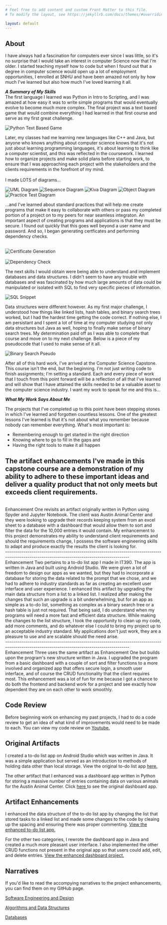 ```yaml
---
# Feel free to add content and custom Front Matter to this file.
# To modify the layout, see https://jekyllrb.com/docs/themes/#overriding-theme-defaults

layout: default
---
```


## About

I have always had a fascination for computers ever since I was little, so it's no surprise that I would take an interest in computer Science now that I'm older. I started teaching myself how to code but when I found out that a degree in computer science would open up a lot of employment opportunities, I enrolled at SNHU and have been amazed not only by how much I've learned but also how much I've loved learning it all. 
<br>

<em><strong>A Summary of My Skills</strong></em><br>
The first language I learned was Python in Intro to Scripting, and I was amazed at how easy it was to write simple programs that would eventually evolve to become much more complex. The final project was a text based game that would combine everything I had learned in that first course and serve as my first great challenge.

![Python Text Based Game](/images/textBasedGameSnippet.png) <br>

Later, my classes had me learning new languages like C++ and Java, but anyone who knows anything about computer science knows that it's not just about learning programming languages, it's about learning to think like a computer scientist, and this was reflected in the coursework. I learned how to organize projects and make solid plans before starting work, to ensure that I was approaching each project with the stakeholders and the clients requirements in the forefront of my mind. <br><br>
I made LOTS of diagrams...<br>

![UML Diagram](/images/umlDiagram.png) ![Sequence Diagram](/images/sequenceDiagram.png) 
![Kiva Diagram](/images/KivaDiagram.png) ![Object Diagram](/images/ObjectDiagram.png) 
![Practice Test Diagram](/images/PracticeTestDiagram.png)<br>

...and I've learned about standard practices that will help me create programs that make it easy to collaborate with others or pass my completed portion of a project on to my peers for near seamless integraton. An important aspect of creating programs and applications is that they must be secure. I found out quickly that this goes well beyond a user name and password. And so, I began generating certficates and performing dependency checks. <br><br>

![Certificate Generation](/images/CertificateGeneration.png) <br><br>
![Dependency Check](/images/DependencyCheck.png)<br>

The next skills I would obtain were being able to understand and implement databases and data structures. I didn't seem to have any trouble with databases and was fascinated by how much large amounts of data could be manipulated or isolated with SQL to find very specific pieces of information.<br>

![SQL Snippet](/images/sqlSnippet.png)<br>

Data structures were different however. As my first major challenge, I understood how things like linked lists, hash tables, and binary search trees worked, but I had the hardest time getting the code correct. If nothing else, I am persistant and I spent a lot of time at my computer studying not only data structures but Java as well, hoping to finally make sense of binary search trees. My determination paid off as I was able to complete that course and move on to my next challenge. Below is a piece of my pseudocode that I used to make sense of it all.<br>

![Binary Search Pseudo](/images/BinarySearch.png)<br>

After all of this hard work, I've arrived at the Computer Science Capstone. This course isn't the end, but the beginning. I'm not just writing code to finish assignments; I'm setting a standard. Each and every piece of work that I touch from this point forward will be a reflection of all that I've learned and will show that I have attained the skills needed to be a valuable asset to the computer science industry. I want my work to speak for me and this is...<br>

<em><strong>What My Work Says About Me</strong></em><br>

The projects that I've completed up to this point have been stepping stones in which I've learned and forgotten countless lessons. One of the greatest lessons I've learned is that it's not about what you remember because nobody can remember everything. 
What's most important is:
- Remembering enough to get started in the right  direction
- Knowing where to go to fill in the gaps and 
- Having the right tools to make it all happen <br>

The artifact enhancements I've made in this capstone course are a demonstration of my ability to adhere to these important ideas and deliver a quality product that not only meets but exceeds client requirements.
<br>
--------------------------------------------------------------------------------------------------------------------------------------------
<br>
Enhancement One revisits an artifact originally written in Python using Spyder and Jupyter Notebook. The client was Austin Animal Center and they were looking to upgrade their records keeping system from an excel sheet to a database with a dashboard that would allow them to sort and filter the data for the 10,000 entries it would contain. My enhancement to this project demonstrates my ability to understand client requirements and should the requirements change, I possess the software engineering skills to adapt and produce exactly the results the client is looking for.
<br>
--------------------------------------------------------------------------------------------------------------------------------------------
<br>
Enhancement Two pertains to a to-do list app I made in IT390. The app is written in Java and built using Android Studio. We were given a lot of freedom to design our apps as we wanted, but they had to incorporate a database for storing the data related to the prompt that we chose, and we had to adhere to industry standards as far as creating an excellent user interface and user experience. I enhanced this artifact by upgrading the main data structure from a list to a linked list. I realized after making the changes that such an upgrade is a bit underwhelming, but for an app as simple as a to-do list, something as complex as a binary search tree or a hash table is just not required. That being said, I do understand when my programs will need a more fast and efficient data structure. While making the changes to the list structure, I took the opportunity to clean up my code, add more comments, and do whatever else I could to bring my project up to an acceptable industry standard. My applications don't just work, they are a pleasure to use and are scalable should the need arise.
<br>
--------------------------------------------------------------------------------------------------------------------------------------------
<br>
Enhancement Three uses the same artifact as Enhancement One but builds upon the program's new structure written in Java. I upgraded the program from a basic dashboard with a couple of sort and filter functions to a more involved and organized app that offers secure login, a smooth user interface, and of course the CRUD functionality that the client requires most. This enhancement was a lot of fun for me because I got a chance to do both the frontend and backend work for a project and see exactly how dependent they are on each other to work smoothly. 

## Code Review
Before beginning work on enhancing my past projects, I had to do a code review to get an idea of what kind of improvements would need to be made to each. You can view my code review on <a href="https://www.youtube.com/watch?v=dHoYUg8VfsY&t=1s" target="_blank">Youtube.</a>

## Original Artifacts
I created a to-do list app on Android Studio which was written in Java. It was a simple application but served as an introduction to methods of holding data other than local storage. View the original to-do list app
<a href="https://github.com/powersmarkp/-CS499-Artifacts/tree/main/Algorithms%20%26%20Data%20Structures/Original%20Artifact/To-Do%20List%20App" target="_blank"> here.</a><br>

The other artifact that I enhanced was a dashboard app written in Python for storing a massive number of entries containing data on various animals for the Austin Animal Center. Click 
<a href="https://github.com/powersmarkp/-CS499-Artifacts/tree/main/Software%20Engineering%20%26%20Databases/Original%20Artifact/Grazioso-SalvareOriginal" target="_blank">here </a>
to see the original dashboard app. 

## Artifact Enhancements

I enhanced the data structure of the to-do list app by changing the list that stored tasks to a linked list and made some changes to the code by cleaing up the spacing and ensuring there was proper commenting.
<a href="https://github.com/powersmarkp/-CS499-Artifacts/tree/main/Algorithms%20%26%20Data%20Structures/Enhanced%20Artifact/To-Do%20List%20App%20Enhanced" target="_blank">View the enhanced to-do list app.</a>

For the other two categories, I rewrote the dashboard app in Java and created a much more pleasant user interface. I also implemented the other CRUD functions not present in the original app so that users could add, edit, and delete entries. 
<a href="https://github.com/powersmarkp/-CS499-Artifacts/tree/main/Software%20Engineering%20%26%20Databases/Enhanced%20Artifact" target="_blank">View the enhanced dashboard project.</a>

## Narratives

If you'd like to read the accompying narratives to the project enhancements, you can find them on my GitHub page.

<a href="https://github.com/powersmarkp/-CS499-Artifacts/blob/main/Narratives/Software%20Engineering%20%26%20Design%20Narrative.pdf" target= "_blank">Software Engineering and Design</a>

<a href="https://github.com/powersmarkp/-CS499-Artifacts/blob/main/Narratives/Algorithms%20%26%20Data%20Structures%20Narrative.pdf" target= "_blank">Algorithms and Data Structures</a>

<a href="https://github.com/powersmarkp/-CS499-Artifacts/blob/main/Narratives/Databases%20Narrative.pdf" target="_blank">Databases</a>